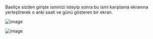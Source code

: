 Basitçe sizden girişte isminizi isteyip sonra bu ismi karşılama ekranına yerleştirerek o anki saati ve günü gösteren bir ekran. 

![image](https://user-images.githubusercontent.com/102433124/175816592-c4b8d358-77ce-46ae-bedf-de81d75b7c27.png)

![image](https://user-images.githubusercontent.com/102433124/175816509-1f9e77e4-14bb-4d5d-8e3d-f29cf7ecc6e0.png)
